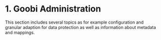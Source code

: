 # 1. Goobi Administration

This section includes several topics as for example configuration and granular adaption for data protection as well as information about metadata and mappings.

